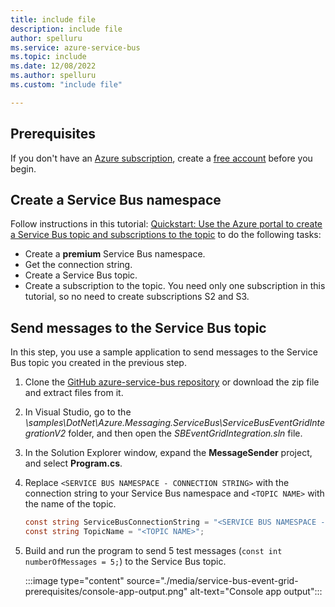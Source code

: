 ```yaml
---
title: include file
description: include file
author: spelluru
ms.service: azure-service-bus
ms.topic: include
ms.date: 12/08/2022
ms.author: spelluru
ms.custom: "include file"

---
```


## Prerequisites
If you don't have an [Azure subscription](../../guides/developer/azure-developer-guide.md#understanding-accounts-subscriptions-and-billing), create a [free account](https://azure.microsoft.com/free/?ref=microsoft.com&utm_source=microsoft.com&utm_medium=docs&utm_campaign=visualstudio) before you begin.

## Create a Service Bus namespace
Follow instructions in this tutorial: [Quickstart: Use the Azure portal to create a Service Bus topic and subscriptions to the topic](../service-bus-quickstart-topics-subscriptions-portal.md) to do the following tasks:

- Create a **premium** Service Bus namespace. 
- Get the connection string. 
- Create a Service Bus topic.
- Create a subscription to the topic. You need only one subscription in this tutorial, so no need to create subscriptions S2 and S3. 

## Send messages to the Service Bus topic
In this step, you use a sample application to send messages to the Service Bus topic you created in the previous step. 

1. Clone the [GitHub azure-service-bus repository](https://github.com/Azure/azure-service-bus/) or download the zip file and extract files from it. 
2. In Visual Studio, go to the *\samples\DotNet\Azure.Messaging.ServiceBus\ServiceBusEventGridIntegrationV2* folder, and then open the *SBEventGridIntegration.sln* file.
3. In the Solution Explorer window, expand the **MessageSender** project, and select **Program.cs**.
4. Replace `<SERVICE BUS NAMESPACE - CONNECTION STRING>` with the connection string to your Service Bus namespace and `<TOPIC NAME>` with the name of the topic. 

    ```csharp
    const string ServiceBusConnectionString = "<SERVICE BUS NAMESPACE - CONNECTION STRING>";
    const string TopicName = "<TOPIC NAME>";
    ```
5. Build and run the program to send 5 test messages (`const int numberOfMessages = 5;`) to the Service Bus topic. 

    :::image type="content" source="./media/service-bus-event-grid-prerequisites/console-app-output.png" alt-text="Console app output":::
